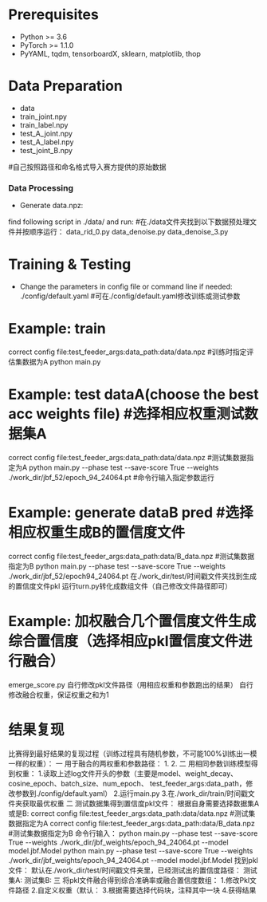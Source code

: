 
# Prerequisites

- Python >= 3.6
- PyTorch >= 1.1.0
- PyYAML, tqdm, tensorboardX, sklearn, matplotlib, thop

# Data Preparation

- data
 - train_joint.npy
 - train_label.npy
 - test_A_joint.npy
 - test_A_label.npy
 - test_joint_B.npy

#自己按照路径和命名格式导入赛方提供的原始数据

### Data Processing

- Generate data.npz:

find following script in ./data/ and run:
#在./data文件夹找到以下数据预处理文件并按顺序运行：
data_rid_0.py
data_denoise.py
data_denoise_3.py


# Training & Testing

- Change the parameters in config file or command line if needed: ./config/default.yaml
#可在./config/default.yaml修改训练或测试参数

# Example: train
correct config file:test_feeder_args:data_path:data/data.npz #训练时指定评估集数据为A
python main.py


# Example: test dataA(choose the best acc weights file) #选择相应权重测试数据集A
correct config file:test_feeder_args:data_path:data/data.npz #测试集数据指定为A
python main.py --phase test --save-score True --weights ./work_dir/jbf_52/epoch_94_24064.pt
#命令行输入指定参数运行


# Example: generate dataB pred #选择相应权重生成B的置信度文件
correct config file:test_feeder_args:data_path:data/B_data.npz #测试集数据指定为B
python main.py --phase test --save-score True --weights ./work_dir/jbf_52/epoch94_24064.pt
在./work_dir/test/时间戳文件夹找到生成的置信度文件pkl
运行turn.py转化成数组文件（自己修改文件路径即可）


# Example: 加权融合几个置信度文件生成综合置信度（选择相应pkl置信度文件进行融合）
emerge_score.py
自行修改pkl文件路径（用相应权重和参数跑出的结果）
自行修改融合权重，保证权重之和为1


# 结果复现
比赛得到最好结果的复现过程（训练过程具有随机参数，不可能100%训练出一模一样的权重）：
   一 用于融合的两权重和参数路径：
      1.
      2.
   二 用相同参数训练模型得到权重：
      1.读取上述log文件开头的参数（主要是model、weight_decay、cosine_epoch、batch_size、num_epoch、
  test_feeder_args:data_path，修改参数到./config/default.yaml）
      2.运行main.py
      3.在./work_dir/train/时间戳文件夹获取最优权重
   二 测试数据集得到置信度pkl文件：
      根据自身需要选择数据集A或是B:
         correct config file:test_feeder_args:data_path:data/data.npz #测试集数据指定为A
         correct config file:test_feeder_args:data_path:data/B_data.npz #测试集数据指定为B
      命令行输入：
         python main.py --phase test --save-score True --weights ./work_dir/jbf_weights/epoch_94_24064.pt --model model.jbf.Model
         python main.py --phase test --save-score True --weights ./work_dir/jbf_weights/epoch_94_24064.pt --model model.jbf.Model
      找到pkl文件：
         默认在./work_dir/test/时间戳文件夹里，已经测试出的置信度路径：
            测试集A:
            测试集B:
   三 将pkl文件融合得到综合准确率或融合置信度数组：
      1.修改Pkl文件路径
      2.自定义权重（默认：
      3.根据需要选择代码块，注释其中一块
      4.获得结果
